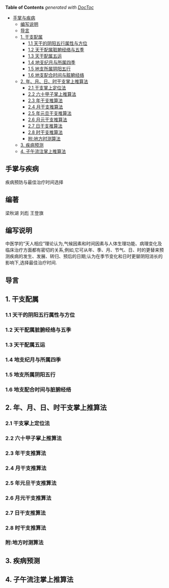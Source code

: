 <!-- START doctoc generated TOC please keep comment here to allow auto update -->
<!-- DON'T EDIT THIS SECTION, INSTEAD RE-RUN doctoc TO UPDATE -->
**Table of Contents**  *generated with [DocToc](https://github.com/thlorenz/doctoc)*

- [手掌与疾病](#%E6%89%8B%E6%8E%8C%E4%B8%8E%E7%96%BE%E7%97%85)
  - [编写说明](#%E7%BC%96%E5%86%99%E8%AF%B4%E6%98%8E)
  - [导言](#%E5%AF%BC%E8%A8%80)
  - [1. 干支配属](#1-%E5%B9%B2%E6%94%AF%E9%85%8D%E5%B1%9E)
    - [1.1 天干的阴阳五行属性与方位](#11-%E5%A4%A9%E5%B9%B2%E7%9A%84%E9%98%B4%E9%98%B3%E4%BA%94%E8%A1%8C%E5%B1%9E%E6%80%A7%E4%B8%8E%E6%96%B9%E4%BD%8D)
    - [1.2 天干配属脏腑经络与五季](#12-%E5%A4%A9%E5%B9%B2%E9%85%8D%E5%B1%9E%E8%84%8F%E8%85%91%E7%BB%8F%E7%BB%9C%E4%B8%8E%E4%BA%94%E5%AD%A3)
    - [1.3 天干配属五运](#13-%E5%A4%A9%E5%B9%B2%E9%85%8D%E5%B1%9E%E4%BA%94%E8%BF%90)
    - [1.4 地支纪月与所属四季](#14-%E5%9C%B0%E6%94%AF%E7%BA%AA%E6%9C%88%E4%B8%8E%E6%89%80%E5%B1%9E%E5%9B%9B%E5%AD%A3)
    - [1.5 地支所属阴阳五行](#15-%E5%9C%B0%E6%94%AF%E6%89%80%E5%B1%9E%E9%98%B4%E9%98%B3%E4%BA%94%E8%A1%8C)
    - [1.6 地支配合时间与脏腑经络](#16-%E5%9C%B0%E6%94%AF%E9%85%8D%E5%90%88%E6%97%B6%E9%97%B4%E4%B8%8E%E8%84%8F%E8%85%91%E7%BB%8F%E7%BB%9C)
  - [2. 年、月、日、时干支掌上推算法](#2-%E5%B9%B4%E6%9C%88%E6%97%A5%E6%97%B6%E5%B9%B2%E6%94%AF%E6%8E%8C%E4%B8%8A%E6%8E%A8%E7%AE%97%E6%B3%95)
    - [2.1 干支掌上定位法](#21-%E5%B9%B2%E6%94%AF%E6%8E%8C%E4%B8%8A%E5%AE%9A%E4%BD%8D%E6%B3%95)
    - [2.2 六十甲子掌上推算法](#22-%E5%85%AD%E5%8D%81%E7%94%B2%E5%AD%90%E6%8E%8C%E4%B8%8A%E6%8E%A8%E7%AE%97%E6%B3%95)
    - [2.3 年干支推算法](#23-%E5%B9%B4%E5%B9%B2%E6%94%AF%E6%8E%A8%E7%AE%97%E6%B3%95)
    - [2.4 月干支推算法](#24-%E6%9C%88%E5%B9%B2%E6%94%AF%E6%8E%A8%E7%AE%97%E6%B3%95)
    - [2.5 年元旦干支推算法](#25-%E5%B9%B4%E5%85%83%E6%97%A6%E5%B9%B2%E6%94%AF%E6%8E%A8%E7%AE%97%E6%B3%95)
    - [2.6 月元干支推算法](#26-%E6%9C%88%E5%85%83%E5%B9%B2%E6%94%AF%E6%8E%A8%E7%AE%97%E6%B3%95)
    - [2.7 日干支推算法](#27-%E6%97%A5%E5%B9%B2%E6%94%AF%E6%8E%A8%E7%AE%97%E6%B3%95)
    - [2.8 时干支推算法](#28-%E6%97%B6%E5%B9%B2%E6%94%AF%E6%8E%A8%E7%AE%97%E6%B3%95)
    - [附:地方时测算法](#%E9%99%84%E5%9C%B0%E6%96%B9%E6%97%B6%E6%B5%8B%E7%AE%97%E6%B3%95)
  - [3. 疾病预测](#3-%E7%96%BE%E7%97%85%E9%A2%84%E6%B5%8B)
  - [4. 子午流注掌上推算法](#4-%E5%AD%90%E5%8D%88%E6%B5%81%E6%B3%A8%E6%8E%8C%E4%B8%8A%E6%8E%A8%E7%AE%97%E6%B3%95)

<!-- END doctoc generated TOC please keep comment here to allow auto update -->

## 手掌与疾病

疾病预防与最佳治疗时间选择

## 编著

梁秋湖 刘彪 王登旗

## 编写说明

中医学的“天人相应”理论认为,气候因素和时间因素与人体生理功能、病理变化及临床治疗方面都有密切的关系,例如,它可从年、季、月、节气、日、时的更替来预测疾病的发生、发展、转归、预后的日期;认为在季节变化和日时更替阴阳消长的影响下,选择最佳治疗时间.

## 导言

## 1. 干支配属

### 1.1 天干的阴阳五行属性与方位

### 1.2 天干配属脏腑经络与五季

### 1.3 天干配属五运

### 1.4 地支纪月与所属四季

### 1.5 地支所属阴阳五行

### 1.6 地支配合时间与脏腑经络

## 2. 年、月、日、时干支掌上推算法

### 2.1 干支掌上定位法

### 2.2 六十甲子掌上推算法

### 2.3 年干支推算法

### 2.4 月干支推算法

### 2.5 年元旦干支推算法

### 2.6 月元干支推算法

### 2.7 日干支推算法

### 2.8 时干支推算法

### 附:地方时测算法

## 3. 疾病预测

## 4. 子午流注掌上推算法
